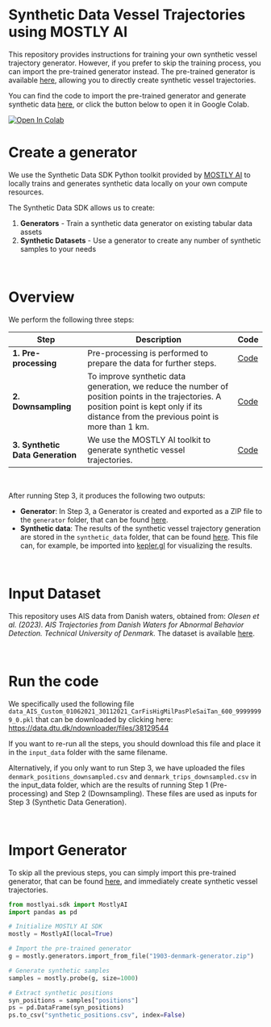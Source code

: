# Synthetic Data Vessel Trajectories using MOSTLY AI

This repository provides instructions for training your own synthetic vessel trajectory generator. However, if you prefer to skip the training process, you can import the pre-trained generator instead. The pre-trained generator is available [here](https://github.com/nina-verbeeke-tue/mostlyai-synthetic-vessel-trajectories/tree/main/generator), allowing you to directly create synthetic vessel trajectories. 

You can find the code to import the pre-trained generator and generate synthetic data [here](https://github.com/nina-verbeeke-tue/mostlyai-synthetic-vessel-trajectories/blob/main/notebooks/example/importing_pretrained_mostlyai_generator.ipynb), or click the button below to open it in Google Colab.

<a target="_blank" href="https://colab.research.google.com/github/nina-verbeeke-tue/mostlyai-synthetic-vessel-trajectories/blob/main/notebooks/example/importing_pretrained_mostlyai_generator.ipynb">
  <img src="https://colab.research.google.com/assets/colab-badge.svg" alt="Open In Colab"/>
</a>

<br />


# Create a generator

We use the Synthetic Data SDK Python toolkit provided by [MOSTLY AI](https://github.com/mostly-ai/mostlyai) to locally trains and generates synthetic data locally on your own compute resources.

The Synthetic Data SDK allows us to create:

1. **Generators** - Train a synthetic data generator on existing tabular data assets
2. **Synthetic Datasets** - Use a generator to create any number of synthetic samples to your needs

<br />

# Overview

We perform the following three steps:

| Step                     | Description                                                                                              | Code |
|--------------------------|----------------------------------------------------------------------------------------------------------|--------------|
| **1. Pre-processing**       | Pre-processing is performed to prepare the data for further steps.                                      | [Code](https://github.com/nina-verbeeke-tue/mostlyai-synthetic-vessel-trajectories/blob/main/notebooks/1_pre_process.ipynb) |
| **2. Downsampling**         | To improve synthetic data generation, we reduce the number of position points in the trajectories. A position point is kept only if its distance from the previous point is more than 1 km. | [Code](https://github.com/nina-verbeeke-tue/mostlyai-synthetic-vessel-trajectories/blob/main/notebooks/2_downsampling.ipynb) |
| **3. Synthetic Data Generation** | We use the MOSTLY AI toolkit to generate synthetic vessel trajectories.                         | [Code](https://github.com/nina-verbeeke-tue/mostlyai-synthetic-vessel-trajectories/blob/main/notebooks/3_mostly_ai.ipynb) |

<br />

After running Step 3, it produces the following two outputs:

* **Generator**: In Step 3, a Generator is created and exported as a ZIP file to the `generator` folder, that can be found [here](https://github.com/nina-verbeeke-tue/mostlyai-synthetic-vessel-trajectories/tree/main/generator). 
* **Synthetic data**: The results of the synthetic vessel trajectory generation are stored in the `synthetic_data` folder, that can be found [here](https://github.com/nina-verbeeke-tue/mostlyai-synthetic-vessel-trajectories/tree/main/synthetic_data). This file can, for example, be imported into [kepler.gl](https://kepler.gl/) for visualizing the results.

<br />

# Input Dataset

This repository uses AIS data from Danish waters, obtained from:  _Olesen et al. (2023). AIS Trajectories from Danish Waters for Abnormal Behavior Detection. Technical University of Denmark._  The dataset is available [here](https://data.dtu.dk/collections/AIS_Trajectories_from_Danish_Waters_for_Abnormal_Behavior_Detection/6287841).

<br />

# Run the code
We specifically used the following file `data_AIS_Custom_01062021_30112021_CarFisHigMilPasPleSaiTan_600_99999999_0.pkl` that can be downloaded by clicking here: https://data.dtu.dk/ndownloader/files/38129544

If you want to re-run all the steps, you should download this file and place it in the `input_data` folder with the same filename.

Alternatively, if you only want to run Step 3, we have uploaded the files `denmark_positions_downsampled.csv` and `denmark_trips_downsampled.csv` in the input_data folder, which are the results of running Step 1 (Pre-processing) and Step 2 (Downsampling). These files are used as inputs for Step 3 (Synthetic Data Generation).

<br />

# Import Generator

To skip all the previous steps, you can simply import this pre-trained generator, that can be found [here](https://github.com/nina-verbeeke-tue/mostlyai-synthetic-vessel-trajectories/tree/main/generator), and immediately create synthetic vessel trajectories.


```python
from mostlyai.sdk import MostlyAI
import pandas as pd 

# Initialize MOSTLY AI SDK
mostly = MostlyAI(local=True)

# Import the pre-trained generator
g = mostly.generators.import_from_file("1903-denmark-generator.zip")

# Generate synthetic samples
samples = mostly.probe(g, size=1000)

# Extract synthetic positions
syn_positions = samples["positions"]
ps = pd.DataFrame(syn_positions)
ps.to_csv("synthetic_positions.csv", index=False)
```